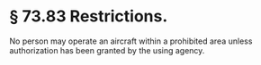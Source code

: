 # § 73.83   Restrictions.

No person may operate an aircraft within a prohibited area unless authorization has been granted by the using agency. 




